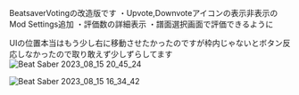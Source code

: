 BeatsaverVotingの改造版です
・Upvote,Downvoteアイコンの表示非表示のMod Settings追加
・評価数の詳細表示
・譜面選択画面で評価できるように

UIの位置本当はもう少し右に移動させたかったのですが枠内じゃないとボタン反応しなかったので取り敢えず少しずらしてます
![Beat Saber 2023_08_15 20_45_24](https://github.com/scifiHerb/BeatSaverVoting/assets/109839172/086818c0-8415-4d46-bbcb-363ec20bde5b)

![Beat Saber 2023_08_15 16_34_42](https://github.com/scifiHerb/BeatSaverVoting/assets/109839172/91f56615-2a81-4b35-8606-b730f0f0c725)
